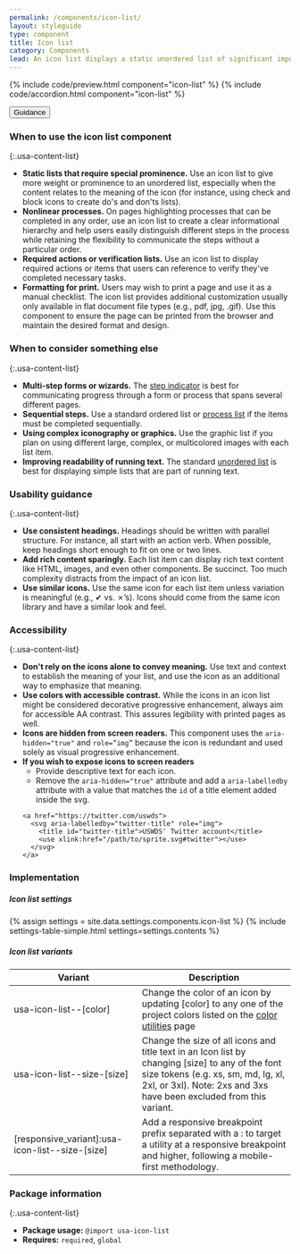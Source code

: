 ```yaml
---
permalink: /components/icon-list/
layout: styleguide
type: component
title: Icon list
category: Components
lead: An icon list displays a static unordered list of significant importance.
---
```


{% include code/preview.html component="icon-list" %}
{% include code/accordion.html component="icon-list" %}

<div class="usa-accordion usa-accordion--bordered site-accordion-docs">
  <button class="usa-button-unstyled usa-accordion__button"
      aria-expanded="true" aria-controls="icon-list-docs">
    Guidance
  </button>
<div id="icon-list-docs" aria-hidden="false" class="usa-accordion__content site-component-usage" markdown="1">

### When to use the icon list component

{:.usa-content-list}

- **Static lists that require special prominence.** Use an icon list to give more weight or prominence to an unordered list, especially when the content relates to the meaning of the icon (for instance, using check and block icons to create do's and don'ts lists).
- **Nonlinear processes.** On pages highlighting processes that can be completed in any order, use an icon list to create a clear informational hierarchy and help users easily distinguish different steps in the process while retaining the flexibility to communicate the steps without a particular order.
- **Required actions or verification lists.** Use an icon list to display required actions or items that users can reference to verify they've completed necessary tasks.
- **Formatting for print.** Users may wish to print a page and use it as a manual checklist. The icon list provides additional customization usually only available in flat document file types (e.g., pdf, jpg, .gif).  Use this component to ensure the page can be printed from the browser and maintain the desired format and design.
### When to consider something else

{:.usa-content-list}

- **Multi-step forms or wizards.** The <a href="{{ site.baseurl }}/components/step-indicator">step indicator</a> is best for communicating progress through a form or process that spans several different pages.
- **Sequential steps.** Use a standard ordered list or <a href="{{ site.baseurl }}/components/process-list">process list</a> if the items must be completed sequentially.
- **Using complex iconography or graphics.** Use the graphic list if you plan on using different large, complex, or multicolored images with each list item.
- **Improving readability of running text.** The standard <a href="{{ site.baseurl }}/typography/03-lists">unordered list</a> is best for displaying simple lists that are part of running text.

### Usability guidance

{:.usa-content-list}

- **Use consistent headings.** Headings should be written with parallel structure.  For instance, all start with an action verb.  When possible, keep headings short enough to fit on one or two lines.
- **Add rich content sparingly.** Each list item can display rich text content like HTML, images, and even other components. Be succinct. Too much complexity distracts from the impact of an icon list.
- **Use similar icons.** Use the same icon for each list item unless variation is meaningful (e.g., ✔︎ vs. ✗’s).  Icons should come from the same icon library and have a similar look and feel.

### Accessibility

{:.usa-content-list}

- **Don't rely on the icons alone to convey meaning.** Use text and context to establish the meaning of your list, and use the icon as an additional way to emphasize that meaning.
- **Use colors with accessible contrast.** While the icons in an icon list might be considered decorative progressive enhancement, always aim for accessible AA contrast. This assures legibility with printed pages as well.
- **Icons are hidden from screen readers.** This component uses the `aria-hidden="true"` and `role=”img”` because the icon is redundant and used solely as visual progressive enhancement.
- **If you wish to expose icons to screen readers** 
  - Provide descriptive text for each icon. 
  - Remove the `aria-hidden="true"` attribute and add a `aria-labelledby` attribute with a value that matches the `id` of a title element added inside the svg.
  ```
  <a href="https://twitter.com/uswds">
    <svg aria-labelledby="twitter-title" role="img">
      <title id="twitter-title">USWDS' Twitter account</title>
      <use xlink:href="/path/to/sprite.svg#twitter"></use>
    </svg>
  </a>
  ```

### Implementation

<h5 id="component-settings">Icon list settings</h5>
{% assign settings = site.data.settings.components.icon-list %}
{% include settings-table-simple.html
  settings=settings.contents
%}

<h5 id="component-variants">Icon list variants</h5>
<table class="usa-table--borderless site-table-responsive site-table-simple" aria-labelledby="component-variants">
  <thead>
    <tr>
      <th scope="col" class="flex-6">Variant</th>
      <th scope="col" class="flex-6">Description</th>
    </tr>
  </thead>
  <tbody class="font-mono-2xs">
    <tr>
      <td data-title="Variant" class="flex-6">usa-icon-list--[color]</td>
      <td data-title="Description" class="flex-6">
        <span class="font-lang-3xs">Change the color of an icon by updating [color] to any one of the project colors listed on the <a href="{{ site.baseurl }}/utilities/color">color utilities</a> page</span>
      </td>
    </tr>
    <tr>
      <td data-title="Variant" class="flex-6">usa-icon-list--size-[size]</td>
      <td data-title="Description" class="flex-6">
        <span class="font-lang-3xs">Change the size of all icons and title text in an Icon list by changing [size] to any of the font size tokens (e.g. xs, sm, md, lg, xl, 2xl, or 3xl). Note: 2xs and 3xs have been excluded from this variant.</span>
      </td>
    </tr>
    <tr>
      <td data-title="Variant" class="flex-6">[responsive_variant]:usa-icon-list--size-[size]</td>
      <td data-title="Description" class="flex-6">
        <span class="font-lang-3xs">Add a responsive breakpoint prefix separated with a : to target a utility at a responsive breakpoint and higher, following a mobile-first methodology.</span>
      </td>
    </tr>
  </tbody>
</table>

### Package information

{:.usa-content-list}

- **Package usage:** `@import usa-icon-list`
- **Requires:** `required`, `global`
